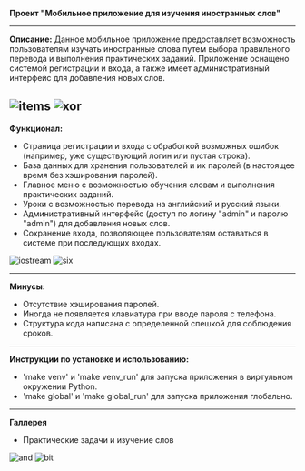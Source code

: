 **Проект "Мобильное приложение для изучения иностранных слов"**

---

**Описание:**
Данное мобильное приложение предоставляет возможность пользователям изучать иностранные слова путем выбора правильного перевода и выполнения практических заданий. Приложение оснащено системой регистрации и входа, а также имеет административный интерфейс для добавления новых слов.


![items](misc/1.jpg) ![xor](misc/2.jpg) 
---

**Функционал:**
- Страница регистрации и входа с обработкой возможных ошибок (например, уже существующий логин или пустая строка).
- База данных для хранения пользователей и их паролей (в настоящее время без хэширования паролей).
- Главное меню с возможностью обучения словам и выполнения практических заданий.
- Уроки с возможностью перевода на английский и русский языки.
- Административный интерфейс (доступ по логину "admin" и паролю "admin") для добавления новых слов.
- Сохранение входа, позволяющее пользователям оставаться в системе при последующих входах.

![iostream](misc/3.jpg) ![six](misc/4.jpg) 

---

**Минусы:**
- Отсутствие хэширования паролей.
- Иногда не появляется клавиатура при вводе пароля с телефона.
- Структура кода написана с определенной спешкой для соблюдения сроков.

---

**Инструкции по установке и использованию:**
- 'make venv' и 'make venv_run' для запуска приложения в виртульном окружении Python.
- 'make global' и 'make global_run' для запуска приложения глобально.

---


**Галлерея**

- Практические задачи и изучение слов

![and](misc/5.jpg) ![bit](misc/7.jpg) 




